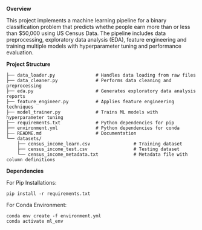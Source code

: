 <b>Overview</b>

This project implements a machine learning pipeline for a binary classification problem that predicts whethe people earn more than or less than $50,000 using US Census Data. 
The pipeline includes data preprocessing, exploratory data analysis (EDA), feature engineering and training multiple models with hyperparameter tuning and performance evaluation. 

<b> Project Structure </b>
```
├── data_loader.py               # Handles data loading from raw files
├── data_cleaner.py              # Performs data cleaning and preprocessing
├── eda.py                       # Generates exploratory data analysis reports
├── feature_engineer.py          # Applies feature engineering techniques
├── model_trainer.py             # Trains ML models with hyperparameter tuning
├── requirements.txt             # Python dependencies for pip
├── environment.yml              # Python dependencies for conda
├── README.md                    # Documentation
└── datasets/
    ├── census_income_learn.csv                # Training dataset
    ├── census_income_test.csv                 # Testing dataset
    └── census_income_metadata.txt             # Metadata file with column definitions
```

<b>Dependencies</b>

For Pip Installations:
```
pip install -r requirements.txt
```

For Conda Environment:
```
conda env create -f environment.yml
conda activate ml_env
```
